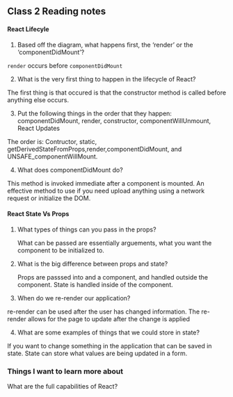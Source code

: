 ## Class 2 Reading notes

#### React Lifecyle

1. Based off the diagram, what happens first, the ‘render’ or the ‘componentDidMount’?

 `render` occurs before `componentDidMount`

2. What is the very first thing to happen in the lifecycle of React?

  The first thing is that occured is that the constructor method is called before anything else occurs.

3. Put the following things in the order that they happen: componentDidMount, render, constructor, componentWillUnmount, React Updates

  The order is: Contructor, static, getDerivedStateFromProps,render,componentDidMount, and UNSAFE_componentWillMount.

4. What does componentDidMount do?

  This method is invoked immediate after a component is mounted. An effective method to use if you need upload anything using a network request or initialize the DOM.



#### React State Vs Props

1. What types of things can you pass in the props?
    
    What can be passed are essentially arguements, what you want the component to be initialized to. 

2. What is the big difference between props and state?

   Props are passsed into and a component, and handled outside the component. State is handled inside of the component.

3. When do we re-render our application?

  re-render can be used after the user has changed information. The re-render allows for the page to update after the change is applied

4. What are some examples of things that we could store in state?

  If you want to change something in the application that can be saved in state. State can store what values are being updated in a form. 

### Things I want to learn more about 

What are the full capabilities of React? 